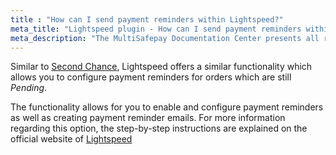 ```yaml
---
title : "How can I send payment reminders within Lightspeed?"
meta_title: "Lightspeed plugin - How can I send payment reminders within Lightspeed? - MultiSafepay Docs"
meta_description: "The MultiSafepay Documentation Center presents all relevant information about our Plugins and API. You can also find support pages for payment methods, tools and general questions as well as the contact details of our Support and Integration Teams."
---
```


Similar to [Second Chance](https://docs.multisafepay.com/tools/second-chance/how-does-it-work/), Lightspeed offers a similar functionality which allows you to configure payment reminders for orders which are still _Pending_.

The functionality allows for you to enable and configure payment reminders as well as creating payment reminder emails. For more information regarding this option, the step-by-step instructions are explained on the official website of [Lightspeed](https://ecom-support.lightspeedhq.com/hc/en-us/articles/220661507-Configuring-payment-reminders)